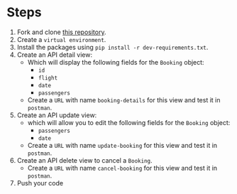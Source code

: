 # Steps

1. Fork and clone [this repository](https://github.com/JoinCODED/TASK-Django-M5-API-CRUD).
2. Create a `virtual environment`.
3. Install the packages using `pip install -r dev-requirements.txt`.
4. Create an API detail view:
   - Which will display the following fields for the `Booking` object:
     - `id`
     - `flight`
     - `date`
     - `passengers`
   - Create a `URL` with name `booking-details` for this view and test it in `postman`.
5. Create an API update view:
   - which will allow you to edit the following fields for the `Booking` object:
     - `passengers`
     - `date`
   - Create a `URL` with name `update-booking` for this view and test it in `postman`.
6. Create an API delete view to cancel a `Booking`.
   - Create a `URL` with name `cancel-booking` for this view and test it in `postman`.
7. Push your code
